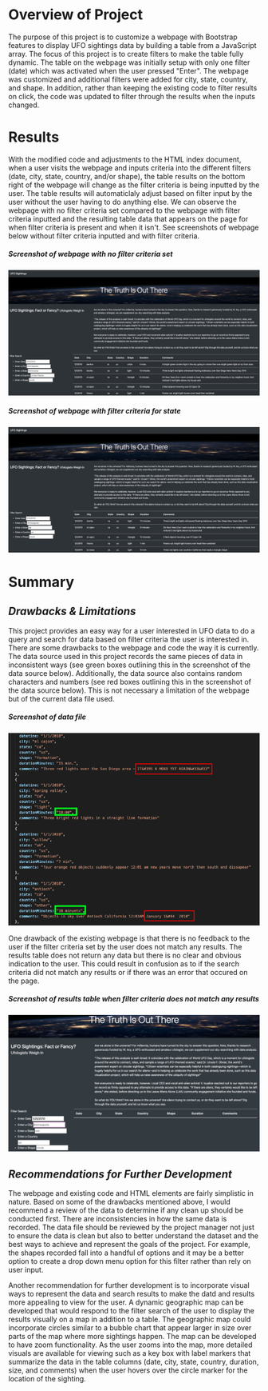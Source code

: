 # **Overview of Project**

The purpose of this project is to customize a webpage with Bootstrap features to display UFO sightings data by building a table from a JavaScript array. The focus of this project is to create filters to make the table fully dynamic. The table on the webpage was initially setup with only one filter (date) which was activated when the user pressed "Enter". The webpage was customized and additional filters were added for city, state, country, and shape. In addition, rather than keeping the existing code to filter results on click, the code was updated to filter through the results when the inputs changed.

# **Results**
With the modified code and adjustments to the HTML index document, when a user visits the webpage and inputs criteria into the different filters (date, city, state, country, and/or shape), the table results on the bottom right of the webpage will change as the filter criteria is being inputted by the user. The table results will automaticlaly adjust based on filter input by the user without the user having to do anything else. We can observe the webpage with no filter criteria set compared to the webpage with filter criteria inputted and the resulting table data that appears on the page for when filter criteria is present and when it isn't. See screenshots of webpage below without filter criteria inputted and with filter criteria.

##### *Screenshot of webpage with no filter criteria set*
![](Resources/fullpage_no_filters.png)

##### *Screenshot of webpage with filter criteria for state*
![](Resources/state_filter.png)

# **Summary**
## *Drawbacks & Limitations* 
This project provides an easy way for a user interested in UFO data to do a query and search for data based on filter criteria the user is interested in. There are some drawbacks to the webpage and code the way it is currently. The data source used in this project records the same pieces of data in inconsistent ways (see green boxes outlining this in the screenshot of the data source below). Additionally, the data source also contains random characters and numbers (see red boxes outlining this in the screenshot of the data source below). This is not necessary a limitation of the webpage but of the current data file used. 

##### *Screenshot of data file*
![](Resources/data_inconsistencies.png)

One drawback of the existing webpage is that there is no feedback to the user if the filter criteria set by the user does not match any results. The results table does not return any data but there is no clear and obvious indication to the user. This could result in confusion as to if the search criteria did not match any results or if there was an error that occured on the page.

##### *Screenshot of results table when filter criteria does not match any results*
![](Resources/no_data.png)

## *Recommendations for Further Development* 
The webpage and existing code and HTML elements are fairly simplistic in nature. Based on some of the drawbacks mentioned above, I would recommend a review of the data to determine if any clean up should be conducted first. There are inconsistencies in how the same data is recorded. The data file should be reviewed by the project manager not just to ensure the data is clean but also to better understand the dataset and the best ways to achieve and represent the goals of the project. For example, the shapes recorded fall into a handful of options and it may be a better option to create a drop down menu option for this filter rather than rely on user input.

Another recommendation for further development is to incorporate visual ways to represent the data and search results to make the datd and results more appealing to view for the user. A dynamic geographic map can be developed that would respond to the filter search of the user to display the results visually on a map in addition to a table. The geographic map could incorporate circles similar to a bubble chart that appear larger in size over parts of the map where more sightings happen. The map can be developed to have zoom functionality. As the user zooms into the map, more detailed visuals are available for viewing such as a key box with label markers that summarize the data in the table columns (date, city, state, country, duration, size, and comments) when the user hovers over the circle marker for the location of the sighting.
